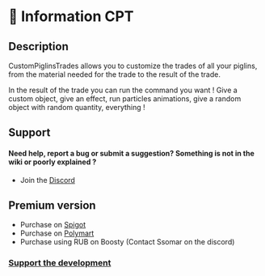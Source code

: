 # 📌 Information CPT

## Description

CustomPiglinsTrades allows you to customize the trades of all your piglins, from the material needed for the trade to the result of the trade.

In the result of the trade you can run the command you want ! Give a custom object, give an effect, run particles animations, give a random object with random quantity, everything !

## Support

#### Need help, report a bug or submit a suggestion? Something is not in the wiki or poorly explained ?

* Join the [Discord](https://discord.com/invite/TRmSwJaYNv)

## Premium version

* Purchase on [Spigot](https://www.spigotmc.org/resources/%E2%AD%90-custom-piglins-trades-%E2%AD%90-add-new-trades-in-the-game.81003/)
* Purchase on [Polymart](https://polymart.org/resource/custom-piglins-trades.3197)
* Purchase using RUB on Boosty (Contact Ssomar on the discord)

### [Support the development](https://buy.stripe.com/aEU7sX66l3O82MUdQT)
